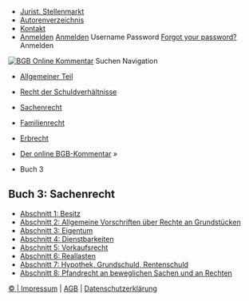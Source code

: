   * [Jurist. Stellenmarkt](https://bgb.kommentar.de/</job-board> "Jurist. Stellenmarkt")
  * [Autorenverzeichnis](https://bgb.kommentar.de/</Autorenverzeichnis> "Autorenverzeichnis")
  * [Kontakt](https://bgb.kommentar.de/</Kontakt>)
  * [Anmelden](https://bgb.kommentar.de/<#login> "show login form") [Anmelden](https://bgb.kommentar.de/<#> "hide login form") Username Password
[Forgot your password?](https://bgb.kommentar.de/</user/forgotpassword>) Anmelden 


[![BGB Online Kommentar](https://bgb.kommentar.de/extension/bgb/design/bgb/images/logo.png)](https://bgb.kommentar.de/</> "BGB Online Kommentar")
Suchen
Navigation
  * [Allgemeiner Teil](https://bgb.kommentar.de/</Buch-1>)
  * [Recht der Schuldverhältnisse](https://bgb.kommentar.de/</Buch-2>)
  * [Sachenrecht](https://bgb.kommentar.de/</Buch-3>)
  * [Familienrecht](https://bgb.kommentar.de/</Buch-4>)
  * [Erbrecht](https://bgb.kommentar.de/</Buch-5>)


  * [Der online BGB-Kommentar](https://bgb.kommentar.de/</>) »
  * Buch 3 


## Buch 3: Sachenrecht
  * [Abschnitt 1: Besitz](https://bgb.kommentar.de/</Buch-3/Abschnitt-1>)
  * [Abschnitt 2: Allgemeine Vorschriften über Rechte an Grundstücken](https://bgb.kommentar.de/</Buch-3/Abschnitt-2>)
  * [Abschnitt 3: Eigentum](https://bgb.kommentar.de/</Buch-3/Abschnitt-3>)
  * [Abschnitt 4: Dienstbarkeiten](https://bgb.kommentar.de/</Buch-3/Abschnitt-4>)
  * [Abschnitt 5: Vorkaufsrecht](https://bgb.kommentar.de/</Buch-3/Abschnitt-5>)
  * [Abschnitt 6: Reallasten](https://bgb.kommentar.de/</Buch-3/Abschnitt-6>)
  * [Abschnitt 7: Hypothek, Grundschuld, Rentenschuld](https://bgb.kommentar.de/</Buch-3/Abschnitt-7>)
  * [Abschnitt 8: Pfandrecht an beweglichen Sachen und an Rechten](https://bgb.kommentar.de/</Buch-3/Abschnitt-8>)


[© | Impressum](https://bgb.kommentar.de/</Kontakt>) | [AGB](https://bgb.kommentar.de/</AGB>) | [Datenschutzerklärung](https://bgb.kommentar.de/</Datenschutzerklaerung-fuer-Leser>)
